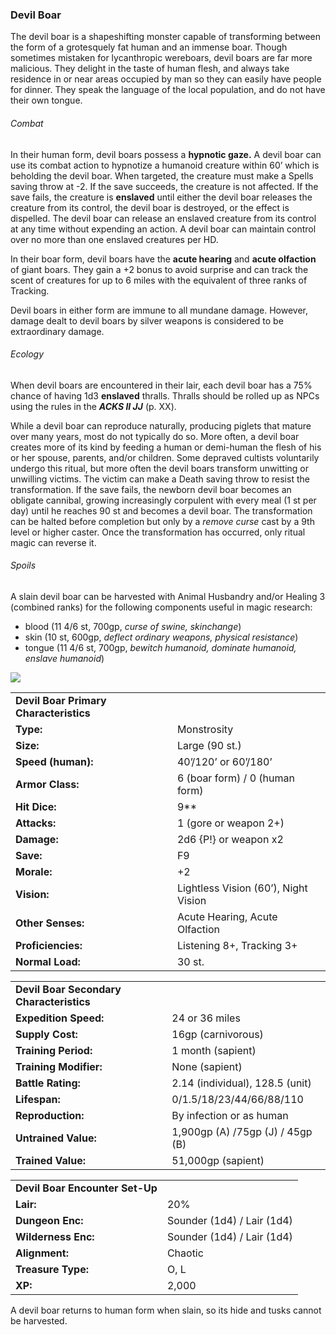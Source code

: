### Devil Boar

The devil boar is a shapeshifting monster capable of transforming between the form of a grotesquely fat human and an immense boar. Though sometimes mistaken for lycanthropic wereboars, devil boars are far more malicious. They delight in the taste of human flesh, and always take residence in or near areas occupied by man so they can easily have people for dinner. They speak the language of the local population, and do not have their own tongue.

###### Combat

In their human form, devil boars possess a **hypnotic gaze.** A devil boar can use its combat action to hypnotize a humanoid creature within 60’ which is beholding the devil boar. When targeted, the creature must make a Spells saving throw at -2. If the save succeeds, the creature is not affected. If the save fails, the creature is **enslaved** until either the devil boar releases the creature from its control, the devil boar is destroyed, or the effect is dispelled. The devil boar can release an enslaved creature from its control at any time without expending an action. A devil boar can maintain control over no more than one enslaved creatures per HD.

In their boar form, devil boars have the **acute hearing** and **acute olfaction** of giant boars. They gain a +2 bonus to avoid surprise and can track the scent of creatures for up to 6 miles with the equivalent of three ranks of Tracking.

Devil boars in either form are immune to all mundane damage. However, damage dealt to devil boars by silver weapons is considered to be extraordinary damage.

###### Ecology

When devil boars are encountered in their lair, each devil boar has a 75% chance of having 1d3 **enslaved** thralls. Thralls should be rolled up as NPCs using the rules in the ***ACKS II JJ*** (p. XX).

While a devil boar can reproduce naturally, producing piglets that mature over many years, most do not typically do so. More often, a devil boar creates more of its kind by feeding a human or demi-human the flesh of his or her spouse, parents, and/or children. Some depraved cultists voluntarily undergo this ritual, but more often the devil boars transform unwitting or unwilling victims. The victim can make a Death saving throw to resist the transformation. If the save fails, the newborn devil boar becomes an obligate cannibal, growing increasingly corpulent with every meal (1 st per day) until he reaches 90 st and becomes a devil boar. The transformation can be halted before completion but only by a *remove curse* cast by a 9th level or higher caster. Once the transformation has occurred, only ritual magic can reverse it.

###### Spoils

A slain devil boar can be harvested with Animal Husbandry and/or Healing 3 (combined ranks) for the following components useful in magic research:

* blood (11 4/6 st, 700gp, *curse of swine, skinchange*)
* skin (10 st, 600gp, *deflect ordinary weapons, physical resistance*)
* tongue (11 4/6 st, 700gp, *bewitch humanoid, dominate humanoid, enslave humanoid*)

![](data:image/png;base64...)

|  |  |
| --- | --- |
| **Devil Boar Primary Characteristics** | |
| **Type:** | Monstrosity |
| **Size:** | Large (90 st.) |
| **Speed (human):** | 40’/120’ or 60’/180’ |
| **Armor Class:** | 6 (boar form) / 0 (human form) |
| **Hit Dice:** | 9\*\* |
| **Attacks:** | 1 (gore or weapon 2+) |
| **Damage:** | 2d6 {P!} or weapon x2 |
| **Save:** | F9 |
| **Morale:** | +2 |
| **Vision:** | Lightless Vision (60’), Night Vision |
| **Other Senses:** | Acute Hearing, Acute Olfaction |
| **Proficiencies:** | Listening 8+, Tracking 3+ |
| **Normal Load:** | 30 st. |

|  |  |
| --- | --- |
| **Devil Boar Secondary Characteristics** | |
| **Expedition Speed:** | 24 or 36 miles |
| **Supply Cost:** | 16gp (carnivorous) |
| **Training Period:** | 1 month (sapient) |
| **Training Modifier:** | None (sapient) |
| **Battle Rating:** | 2.14 (individual), 128.5 (unit) |
| **Lifespan:** | 0/1.5/18/23/44/66/88/110 |
| **Reproduction:** | By infection or as human |
| **Untrained Value:** | 1,900gp (A) /75gp (J) / 45gp (B) |
| **Trained Value:** | 51,000gp (sapient) |

|  |  |
| --- | --- |
| **Devil Boar Encounter Set-Up** | |
| **Lair:** | 20% |
| **Dungeon Enc:** | Sounder (1d4) / Lair (1d4) |
| **Wilderness Enc:** | Sounder (1d4) / Lair (1d4) |
| **Alignment:** | Chaotic |
| **Treasure Type:** | O, L |
| **XP:** | 2,000 |

A devil boar returns to human form when slain, so its hide and tusks cannot be harvested.
